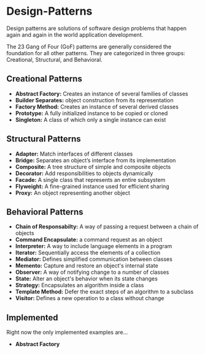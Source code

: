 # Design-Patterns

 Design patterns are solutions of software design problems that happen again and again in the world application development.
 
 The 23 Gang of Four (GoF) patterns are generally considered the foundation for all other patterns. They are categorized in three groups: Creational, Structural, and Behavioral.
 
 ## Creational Patterns
  - **Abstract Factory:**	Creates an instance of several families of classes
  - **Builder	Separates:** object construction from its representation
  - **Factory Method:**	Creates an instance of several derived classes
  - **Prototype:**	A fully initialized instance to be copied or cloned
  - **Singleton:**	A class of which only a single instance can exist

## Structural Patterns

  - **Adapter:**	Match interfaces of different classes
  - **Bridge:**	Separates an object’s interface from its implementation
  - **Composite:**	A tree structure of simple and composite objects
  - **Decorator:**	Add responsibilities to objects dynamically
  - **Facade:**	A single class that represents an entire subsystem
  - **Flyweight:**	A fine-grained instance used for efficient sharing
  - **Proxy:**	An object representing another object
  
 ## Behavioral Patterns
 
  - **Chain of Responsabilty:**	A way of passing a request between a chain of objects
  - **Command	Encapsulate:** a command request as an object
  - **Interpreter:**	A way to include language elements in a program
  - **Iterator:**	Sequentially access the elements of a collection
  - **Mediator:**	Defines simplified communication between classes
  - **Memento:**	Capture and restore an object's internal state
  - **Observer:**	A way of notifying change to a number of classes
  - **State:**	Alter an object's behavior when its state changes
  - **Strategy:**	Encapsulates an algorithm inside a class
  - **Template Method:**	Defer the exact steps of an algorithm to a subclass
  - **Visitor:**	Defines a new operation to a class without change
  
 ## Implemented

Right now the only implemented examples are...

  - **Abstract Factory**
